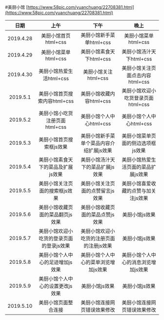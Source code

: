 #美厨小馆
[https://www.58pic.com/yuanchuang/22708381.html](https://www.58pic.com/yuanchuang/22708381.html)

日期|上午|下午|晚上
|:---:|:---:|:---:|:---:|
|2019.4.28|美厨小馆首页html+css|美厨小馆新手菜单html+css|美厨小馆菜单html+css|
|2019.4.29|美厨小馆菜单html+css|美厨小馆素食天下html+css|美厨小馆汤汁天下html+css|
|2019.4.30|美厨小馆热爱生活html+css|美厨小馆关注html+css|美厨小馆关注页面点击内容html+css|
|2019.5.1|美厨小馆首页搜索内容html+css|美厨小馆收藏内容html+css|美厨小馆欢迎小吃货登录页面html+css|
|2019.5.2|美厨小馆小吃货注册页面html+css|美厨小馆个人中心html+css|美厨小馆个人中心html+css|
|2019.5.3|美厨小馆首页搜索框js效果|美厨小馆新手菜单个菜品内容介绍扩展js效果|美厨小馆菜单页面的侧边选项框js效果|
|2019.5.4|美厨小馆素食天下的菜品及扩展js效果|美厨小馆汤汁天下的菜品扩展js效果|美厨小馆热爱生活页面的菜品扩展js效果|
|2019.5.5|美厨小馆关注页面的搜索框js效果|美厨小馆关注页面的点赞留言js效果|美厨小馆喜爱收藏的点赞与加关注js效果|
|2019.5.6|美厨小馆收藏页面的菜品翻页js效果|美厨小馆收藏页面的菜品点赞js效果|美厨小馆js效果|
|2019.5.7|美厨小馆欢迎小吃货的登录页面的登录js效果|美厨小馆欢迎小吃货的注册页面的注册js效果|美厨小馆js效果|
|2019.5.8|美厨小馆个人中心的足迹增加js效果|美厨小馆个人中心的菜单浏览增加js效果|美厨小馆个人中心的消息浏览增加js效果|
|2019.5.9|美厨小馆个人中心的设置更改js效果|美厨小馆js效果|美厨小馆js效果|
|2019.5.10|美厨小馆页面整合连接|美厨小馆连接网页错误效果修改|美厨小馆连接网页错误效果修改|
